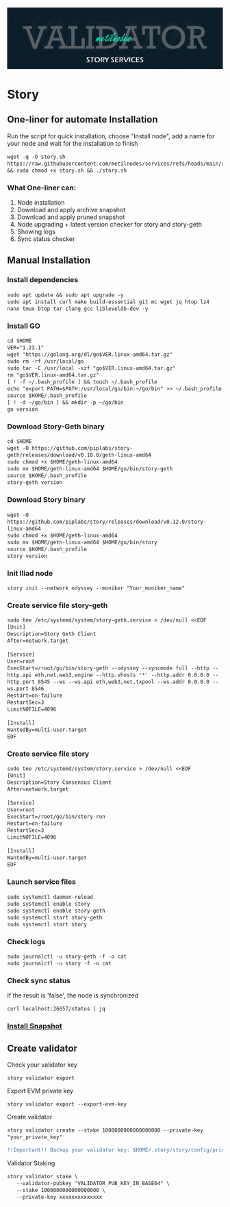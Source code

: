 ![alt text](https://github.com/metilnodes/metilnodes/blob/main/logo/storyservices.png)


# Story

##  One-liner for automate Installation

Run the script for quick installation, choose "Install node", add a name for your node and wait for the installation to finish
```
wget -q -O story.sh https://raw.githubusercontent.com/metilnodes/services/refs/heads/main/story/story.sh && sudo chmod +x story.sh && ./story.sh
```
### What One-liner can:
1. Node installation
2. Download and apply archive snapshot
3. Download and apply pruned snapshot
4. Node upgrading + latest version checker for story and story-geth
5. Showing logs
6. Sync status checker

## Manual Installation

### Install dependencies
```
sudo apt update && sudo apt upgrade -y
sudo apt install curl make build-essential git mc wget jq htop lz4 nano tmux btop tar clang gcc libleveldb-dev -y
```

### Install GO
```
cd $HOME
VER="1.23.1"
wget "https://golang.org/dl/go$VER.linux-amd64.tar.gz"
sudo rm -rf /usr/local/go
sudo tar -C /usr/local -xzf "go$VER.linux-amd64.tar.gz"
rm "go$VER.linux-amd64.tar.gz"
[ ! -f ~/.bash_profile ] && touch ~/.bash_profile
echo "export PATH=$PATH:/usr/local/go/bin:~/go/bin" >> ~/.bash_profile
source $HOME/.bash_profile
[ ! -d ~/go/bin ] && mkdir -p ~/go/bin
go version
```
### Download Story-Geth binary
```
cd $HOME
wget -O https://github.com/piplabs/story-geth/releases/download/v0.10.0/geth-linux-amd64 
sudo chmod +x $HOME/geth-linux-amd64
sudo mv $HOME/geth-linux-amd64 $HOME/go/bin/story-geth
source $HOME/.bash_profile
story-geth version
```

### Download Story binary
```
wget -O https://github.com/piplabs/story/releases/download/v0.12.0/story-linux-amd64
sudo chmod +x $HOME/geth-linux-amd64
sudo mv $HOME/geth-linux-amd64 $HOME/go/bin/story
source $HOME/.bash_profile
story version
```

### Init Iliad node
```
story init --network odyssey --moniker "Your_moniker_name"

```

### Create service file story-geth
```
sudo tee /etc/systemd/system/story-geth.service > /dev/null <<EOF
[Unit]
Description=Story Geth Client
After=network.target

[Service]
User=root
ExecStart=/root/go/bin/story-geth --odyssey --syncmode full --http --http.api eth,net,web3,engine --http.vhosts '*' --http.addr 0.0.0.0 --http.port 8545 --ws --ws.api eth,web3,net,txpool --ws.addr 0.0.0.0 --ws.port 8546
Restart=on-failure
RestartSec=3
LimitNOFILE=4096

[Install]
WantedBy=multi-user.target
EOF
```

### Create service file story
```
sudo tee /etc/systemd/system/story.service > /dev/null <<EOF
[Unit]
Description=Story Consensus Client
After=network.target

[Service]
User=root
ExecStart=/root/go/bin/story run
Restart=on-failure
RestartSec=3
LimitNOFILE=4096

[Install]
WantedBy=multi-user.target
EOF
```

### Launch service files

```
sudo systemctl daemon-reload
sudo systemctl enable story
sudo systemctl enable story-geth
sudo systemctl start story-geth
sudo systemctl start story
```

### Check logs
```
sudo journalctl -u story-geth -f -o cat
sudo journalctl -u story -f -o cat
```

### Check sync status
If the result is 'false', the node is synchronized
```
curl localhost:26657/status | jq

```

### [Install Snapshot](https://github.com/metilnodes/services/blob/main/story/snapshot.md)

## Create validator
Check your validator key
```
story validator export

```
Export EVM private key
```
story validator export --export-evm-key

```
Create validator

```
story validator create --stake 1000000000000000000 --private-key "your_private_key"

```
```diff
!!Important!! Backup your validator key: $HOME/.story/story/config/priv_validator_key.json
```

Validator Staking
```
story validator stake \
   --validator-pubkey "VALIDATOR_PUB_KEY_IN_BASE64" \
   --stake 1000000000000000000 \
   --private-key xxxxxxxxxxxxxx
```

